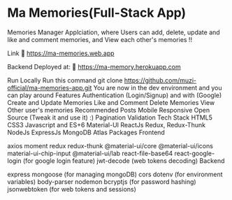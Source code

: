 # Ma Memories(Full-Stack App)
Memories Manager Applciation, where Users can add, delete, update and like and comment memories, and View each other's memories !!

Link 🔗 https://ma-memories.web.app

Backend Deployed at: 🔗 https://ma-memory.herokuapp.com


Run Locally
Run this command git clone https://github.com/muzi-official/ma-memories-app.git
You are now in the dev environment and you can play around
Features
Authentication (Login/Signup) and with (Google)
Create and Update Memories
Like and Comment  Delete Memories
View Other user's memories
Recommended Posts
Mobile Responsive
Open Source (Tweak it and use it) :)
Pagination
Validation
Tech Stack
HTML5
CSS3
Javascript and ES+6
Material-UI
ReactJs
Redux, Redux-Thunk
NodeJs
ExpressJs
MongoDB Atlas
Packages
Frontend

axios
moment
redux
redux-thunk
@material-ui/core
@material-ui/icons
material-ui-chip-input
@material-ui/lab
react-file-base64
react-google-login (for google login feature)
jwt-decode (web tokens decoding)
Backend

express
mongoose (for managing mongoDB)
cors
dotenv (for environment variables)
body-parser
nodemon
bcryptjs (for password hashing)
jsonwebtoken (for web tokens and sessions)
